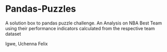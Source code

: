 # Pandas-Puzzles
A solution box to pandas puzzle challenge.
An Analysis on NBA Best Team using their performance indicators calculated from the respective team dataset


Igwe, Uchenna Felix
